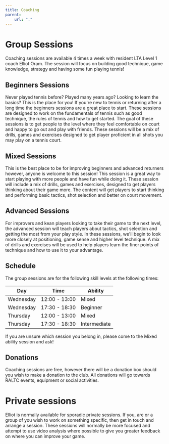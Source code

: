 ```yaml
---
title: Coaching
parent:
    url: "."
---
```


# Group Sessions 
Coaching sessions are available 4 times a week with resident LTA Level 1 coach Elliot Oram.
The session will focus on building good technique, game knowledge, strategy and having some fun playing tennis!

## Beginners Sessions
Never played tennis before? Played many years ago? Looking to learn the basics? This is the place for you!
If you're new to tennis or returning after a long time the beginners sessions are a great place to start.
These sessions are designed to work on the fundamentals of tennis such as good technique, the rules of tennis and how to get started.
The goal of these sessions is to get people to the level where they feel comfortable on court and happy to go out and play with friends.
These sessions will be a mix of drills, games and exercises designed to get player proficient in all shots you may play on a tennis court.

## Mixed Sessions
This is the best place to be for improving beginners and advanced returners however, anyone is welcome to this session!
This session is a great way to start playing with more people and have fun while doing it. 
These session will include a mix of drills, games and exercises, designed to get players thinking about their game more.
The content will get players to start thinking and performing basic tactics, shot selection and better on court movement.

## Advanced Sessions
For improvers and kean players looking to take their game to the next level, the advanced session will teach players about tactics,
shot selection and getting the most from your play style. In these sessions, we'll begin to look more closely at positioning, game sense 
and higher level technique. A mix of drills and exercises will be used to help players learn the finer points of 
technique and how to use it to your advantage.

## Schedule
The group sessions are for the following skill levels at the following times:


| Day           | Time          | Ability      |
| ------------- | ------------- | ------------ |
| Wednesday     | 12:00 - 13:00 | Mixed        |
| Wednesday     | 17:30 - 18:30 | Beginner     |
| Thursday      | 12:00 - 13:00 | Mixed        |
| Thursday      | 17:30 - 18:30 | Intermediate |


If you are unsure which session you belong in, please come to the Mixed ability session and ask!

## Donations
Coaching sessions are free, however there will be a donation box should you wish to make a donation to the club.
All donations will go towards RALTC events, equipment or social activities.

# Private sessions
Elliot is normally available for sporadic private sessions. If you, are or a group of you wish to work on something specific, 
then get in touch and arrange a session. These sessions will normally be more focused and attempt to use video analysis where possible
to give you greater feedback on where you can improve your game. 

